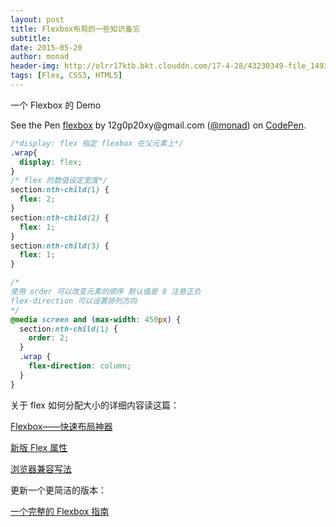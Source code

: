 ```yaml
---
layout: post
title: Flexbox布局的一些知识备忘
subtitle: 
date: 2015-05-20
author: monad
header-img: http://olrr17ktb.bkt.clouddn.com/17-4-28/43230349-file_1493346197523_14efd.jpg
tags: [Flex, CSS3, HTML5]
---
```


一个 Flexbox 的 Demo

<p data-height="307" data-theme-id="0" data-slug-hash="gmYEob" data-default-tab="result" data-user="monad" data-embed-version="2" data-pen-title="flexbox" class="codepen">See the Pen <a href="http://codepen.io/monad/pen/gmYEob/">flexbox</a> by 12g0p20xy@gmail.com (<a href="http://codepen.io/monad">@monad</a>) on <a href="http://codepen.io">CodePen</a>.</p>
<script async src="https://production-assets.codepen.io/assets/embed/ei.js"></script>

```css
/*display: flex 指定 flexbox 在父元素上*/
.wrap{
  display: flex;
}
/* flex 的数值设定宽度*/
section:nth-child(1) {
  flex: 2;
}
section:nth-child(2) {
  flex: 1;
}
section:nth-child(3) {
  flex: 1;
}

/*
使用 order 可以改变元素的顺序 默认值是 0 注意正负
flex-direction 可以设置排列方向
*/
@media screen and (max-width: 450px) {
  section:nth-child(1) {
    order: 2;
  }
  .wrap {
    flex-direction: column;
  }
}
```

关于 flex 如何分配大小的详细内容读这篇：

[Flexbox——快速布局神器](http://www.w3cplus.com/css3/flexbox-basics.html)

[新版 Flex 属性](http://css.doyoe.com/properties/flex/flex.htm)

[浏览器兼容写法](http://www.w3cplus.com/css3/using-flexbox.html)

更新一个更简洁的版本：

[一个完整的 Flexbox 指南](http://www.w3cplus.com/css3/a-guide-to-flexbox-new.html)